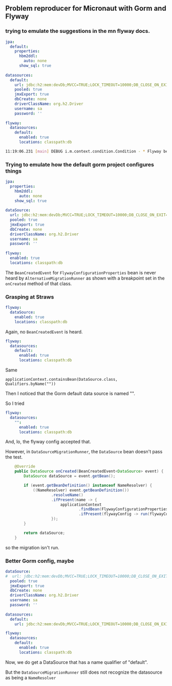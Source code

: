 ## Problem reproducer for Micronaut with Gorm and Flyway

### trying to emulate the suggestions in the mn flyway docs.

```yaml
jpa:
  default:
    properties:
      hbm2ddl:
        auto: none
      show_sql: true
    
datasources:
  default:
    url: jdbc:h2:mem:devDb;MVCC=TRUE;LOCK_TIMEOUT=10000;DB_CLOSE_ON_EXIT=FALSE
    pooled: true
    jmxExport: true
    dbCreate: none
    driverClassName: org.h2.Driver
    username: sa
    password: ''
  
flyway:
  datasources:
    default:
      enabled: true
      locations: classpath:db

```


```bash
11:19:06.231 [main] DEBUG i.m.context.condition.Condition - * Flyway bean not created for identifier [default] because no data source was found with a named qualifier of the same name.

```

### Trying to emulate how the default gorm project configures things

```yaml
jpa:
  properties:
    hbm2ddl:
      auto: none
    show_sql: true
    
dataSource:
  url: jdbc:h2:mem:devDb;MVCC=TRUE;LOCK_TIMEOUT=10000;DB_CLOSE_ON_EXIT=FALSE
  pooled: true
  jmxExport: true
  dbCreate: none
  driverClassName: org.h2.Driver
  username: sa
  password: ''
  
flyway:
  enabled: true
  locations: classpath:db

```

The `BeanCreatedEvent` for `FlywayConfigurationProperties` bean is never heard by `AlternativeMigrationRunner` as shown with a breakpoint set in the `onCreated` method of that class.

### Grasping at Straws

```yaml
flyway:
  dataSource:
    enabled: true
    locations: classpath:db
```

Again, no `BeanCreatedEvent` is heard.

```yaml
flyway:
  datasources:
    default:
      enabled: true
      locations: classpath:db
```

Same

`applicationContext.containsBean(DataSource.class, Qualifiers.byName(""))`

Then I noticed that the Gorm default data source is named "".

So I tried

```yaml
flyway:
  datasources:
    "":
      enabled: true
      locations: classpath:db
```

And, lo, the flyway config accepted that.

However, in `DataSourceMigrationRunner`, the `DataSource` bean doesn't pass the test.

```java
    @Override
    public DataSource onCreated(BeanCreatedEvent<DataSource> event) {
        DataSource dataSource = event.getBean();

        if (event.getBeanDefinition() instanceof NameResolver) {
            ((NameResolver) event.getBeanDefinition())
                    .resolveName()
                    .ifPresent(name -> {
                        applicationContext
                                .findBean(FlywayConfigurationProperties.class, Qualifiers.byName(name))
                                .ifPresent(flywayConfig -> run(flywayConfig, dataSource));
                    });
        }

        return dataSource;
    }
```

so the migration isn't run.

### Better Gorm config, maybe

```yaml
dataSource:
#  url: jdbc:h2:mem:devDb;MVCC=TRUE;LOCK_TIMEOUT=10000;DB_CLOSE_ON_EXIT=FALSE
  pooled: true
  jmxExport: true
  dbCreate: none
  driverClassName: org.h2.Driver
  username: sa
  password: ''
  
datasources:
  default:
    url: jdbc:h2:mem:devDb;MVCC=TRUE;LOCK_TIMEOUT=10000;DB_CLOSE_ON_EXIT=FALSE

flyway:
  datasources:
    default:
      enabled: true
      locations: classpath:db
``` 

Now, we do get a DataSource that has a name qualifier of "default".

But the `DataSourceMigrationRunner` still does not recognize the datasource as being a `NameResolver`